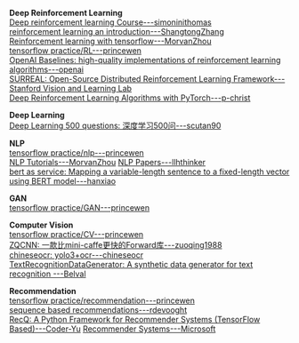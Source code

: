 **Deep Reinforcement Learning**                                                                                                  
[Deep reinforcement learning Course---simoninithomas](https://github.com/simoninithomas/Deep_reinforcement_learning_Course)                                 
[reinforcement learning an introduction---ShangtongZhang](https://github.com/ShangtongZhang/reinforcement-learning-an-introduction)                            
[Reinforcement learning with tensorflow---MorvanZhou](https://github.com/MorvanZhou/Reinforcement-learning-with-tensorflow)                                                      
[tensorflow practice/RL---princewen](https://github.com/princewen/tensorflow_practice/tree/master/RL)                                                               
[OpenAI Baselines: high-quality implementations of reinforcement learning algorithms---openai](https://github.com/openai/baselines)                                          
[SURREAL: Open-Source Distributed Reinforcement Learning Framework---Stanford Vision and Learning Lab](https://github.com/SurrealAI/surreal)                                                  
[Deep Reinforcement Learning Algorithms with PyTorch---p-christ](https://github.com/p-christ/Deep-Reinforcement-Learning-Algorithms-with-PyTorch)                                   
                                                                              
**Deep Learning**                                          
[Deep Learning 500 questions: 深度学习500问---scutan90](https://github.com/scutan90/DeepLearning-500-questions)

**NLP**                             
[tensorflow practice/nlp---princewen](https://github.com/princewen/tensorflow_practice/tree/master/nlp)                                   
[NLP Tutorials---MorvanZhou](https://github.com/MorvanZhou/NLP-Tutorials)
[NLP Papers---llhthinker](https://github.com/llhthinker/NLP-Papers)                                 
[bert as service: Mapping a variable-length sentence to a fixed-length vector using BERT model---hanxiao](https://github.com/hanxiao/bert-as-service)                                                                                    

**GAN**                                    
[tensorflow practice/GAN---princewen](https://github.com/princewen/tensorflow_practice/tree/master/GAN)
                                                           
**Computer Vision**                            
[tensorflow practice/CV---princewen](https://github.com/princewen/tensorflow_practice/tree/master/CV)                                   
[ZQCNN: 一款比mini-caffe更快的Forward库---zuoqing1988](https://github.com/zuoqing1988/ZQCNN)                                         
[chineseocr: yolo3+ocr---chineseocr](https://github.com/chineseocr/chineseocr)                       
[TextRecognitionDataGenerator: A synthetic data generator for text recognition ---Belval](https://github.com/Belval/TextRecognitionDataGenerator)                                       

**Recommendation**                                 
[tensorflow practice/recommendation---princewen](https://github.com/princewen/tensorflow_practice/tree/master/recommendation)             
[sequence based recommendations---rdevooght](https://github.com/rdevooght/sequence-based-recommendations)                                   
[RecQ: A Python Framework for Recommender Systems (TensorFlow Based)---Coder-Yu](https://github.com/Coder-Yu/RecQ)                     [Recommender Systems---Microsoft](https://github.com/Microsoft/Recommenders)                                        
 

